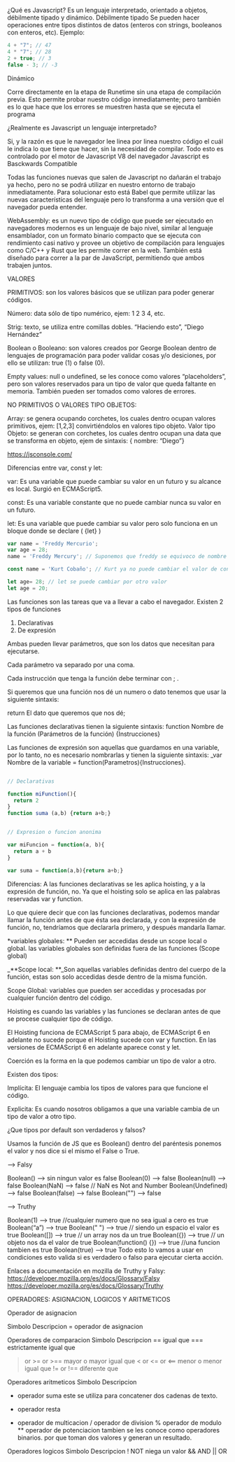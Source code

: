 ¿Qué es Javascript?
Es un lenguaje interpretado, orientado a objetos, débilmente tipado y dinámico.
Débilmente tipado
Se pueden hacer operaciones entre tipos distintos de datos (enteros con strings, booleanos con enteros, etc). Ejemplo:

```js
4 + "7"; // 47
4 * "7"; // 28
2 + true; // 3
false - 3; // -3
```

Dinámico

Corre directamente en la etapa de Runetime sin una etapa de compilación previa. Esto permite probar nuestro código inmediatamente; pero también es lo que hace que los errores se muestren hasta que se ejecuta el programa

¿Realmente es Javascript un lenguaje interpretado?

Si, y la razón es que le navegador lee linea por linea nuestro código el cuál le indica lo que tiene que hacer, sin la necesidad de compilar. Todo esto es controlado por el motor de Javascript V8 del navegador Javascript es Basckwards Compatible

Todas las funciones nuevas que salen de Javascript no dañarán el trabajo ya hecho, pero no se podrá utilizar en nuestro entorno de trabajo inmediatamente. Para solucionar esto está Babel que permite utilizar las nuevas características del lenguaje pero lo transforma a una versión que el navegador pueda entender.

WebAssembly: es un nuevo tipo de código que puede ser ejecutado en navegadores modernos es un lenguaje de bajo nivel, similar al lenguaje ensamblador, con un formato binario compacto que se ejecuta con rendimiento casi nativo y provee un objetivo de compilación para lenguajes como C/C++ y Rust que les permite correr en la web. También está diseñado para correr a la par de JavaScript, permitiendo que ambos trabajen juntos.

VALORES

PRIMITIVOS: son los valores básicos que se utilizan para poder generar códigos.

Número: data sólo de tipo numérico, ejem: 1 2 3 4, etc.

Strig: texto, se utiliza entre comillas dobles. “Haciendo esto”, “Diego Hernández”

Boolean o Booleano: son valores creados por George Boolean dentro de lenguajes de programación para poder validar cosas y/o desiciones, por ello se utilizan: true (1) o false (0).

Empty values: null o undefined, se les conoce como valores “placeholders”, pero son valores reservados para un tipo de valor que queda faltante en memoria. También pueden ser tomados como valores de errores.

NO PRIMITIVOS O VALORES TIPO OBJETOS:

Array: se genera ocupando corchetes, los cuales dentro ocupan valores primitivos, ejem: [1,2,3] convirtiéndolos en valores tipo objeto.
Valor tipo Objeto: se generan con corchetes, los cuales dentro ocupan una data que se transforma en objeto, ejem de sintaxis: { nombre: “Diego”}


https://jsconsole.com/



Diferencias entre var, const y let:

var: Es una variable que puede cambiar su valor en un futuro y su alcance es local. Surgió en ECMAScript5.

const: Es una variable constante que no puede cambiar nunca su valor en un futuro.

let: Es una variable que puede cambiar su valor pero solo funciona en un bloque donde se declare ( {let} )


```js
var name = 'Freddy Mercurio';
var age = 28;
name = 'Freddy Mercury'; // Suponemos que freddy se equivoco de nombre y luego lo quiso cambiar

const name = 'Kurt Cobaño'; // Kurt ya no puede cambiar el valor de const name

let age= 28; // let se puede cambiar por otro valor
let age = 20;
```

Las funciones son las tareas que va a llevar a cabo el navegador. Existen 2 tipos de funciones
1) Declarativas
2) De expresión

Ambas pueden llevar parámetros, que son los datos que necesitan para ejecutarse.

Cada parámetro va separado por una coma.

Cada instrucción que tenga la función debe terminar con ; .

Si queremos que una función nos dé un numero o dato tenemos que usar la siguiente sintaxis:

return El dato que queremos que nos dé;

Las funciones declarativas tienen la siguiente sintaxis:
function Nombre de la función (Parámetros de la función) {Instrucciones}

Las funciones de expresión son aquellas que guardamos en una variable, por lo tanto, no es necesario nombrarlas y tienen la siguiente sintaxis:
_var Nombre de la variable = function(Parametros){Instrucciones}.



```js

// Declarativas

function miFunction(){
  return 2
}
function suma (a,b) {return a+b;}


// Expresion o funcion anonima 

var miFuncion = function(a, b){
  return a + b
}

var suma = function(a,b){return a+b;}

```


Diferencias:
A las funciones declarativas se les aplica hoisting, y a la expresión de función, no. Ya que el hoisting solo se aplica en las palabras reservadas var y function.

Lo que quiere decir que con las funciones declarativas, podemos mandar llamar la función antes de que ésta sea declarada, y con la expresión de función, no, tendríamos que declararla primero, y después mandarla llamar.


*variables globales: ** Pueden ser accedidas desde un scope local o global. las variables globales son definidas fuera de las funciones (Scope global)

_**Scope local: **_Son aquellas variables definidas dentro del cuerpo de la función, estas son solo accedidas desde dentro de la misma función.

Scope Global: variables que pueden ser accedidas y procesadas por cualquier función dentro del código.


Hoisting es cuando las variables y las funciones se declaran antes de que se procese cualquier tipo de código. 

El Hoisting funciona de ECMAScript 5 para abajo, de ECMAScript 6 en adelante no sucede porque el Hoisting sucede con var y function. En las versiones de ECMAScript 6 en adelante aparece const y let.


Coerción es la forma en la que podemos cambiar un tipo de valor a otro.

Existen dos tipos:

Implícita: El lenguaje cambia los tipos de valores para que funcione el código.

Explicita: Es cuando nosotros obligamos a que una variable cambia de un tipo de valor a otro tipo.

¿Que tipos por default son verdaderos y falsos?

Usamos la función de JS que es Boolean() dentro del paréntesis ponemos el valor y nos dice si el mismo el False o True.

–> Falsy

Boolean() —> sin ningun valor es false
Boolean(0) —> false
Boolean(null) —> false
Boolean(NaN) —> false // NaN es Not and Number
Boolean(Undefined) —> false
Boolean(false) —> false
Boolean("") —> false

–> Truthy

Boolean(1) —> true //cualquier numero que no sea igual a cero es true
Boolean(“a”) —> true
Boolean(" ") —> true // siendo un espacio el valor es true
Boolean([]) —> true // un array nos da un true
Boolean({}) —> true // un objeto nos da el valor de true
Boolean(function() {}) —> true //una funcion tambien es true
Boolean(true) —> true
Todo esto lo vamos a usar en condiciones esto valida si es verdadero o falso para ejecutar cierta acción.

Enlaces a documentación en mozilla de Truthy y Falsy:
https://developer.mozilla.org/es/docs/Glossary/Falsy
https://developer.mozilla.org/es/docs/Glossary/Truthy


OPERADORES: ASIGNACION, LOGICOS Y ARITMETICOS

Operador de asignacion

Simbolo	Descripcion
=	operador de asignacion

Operadores de comparacion
Simbolo	Descripcion
==	igual que
===	estrictamente igual que
> or >= or >==	mayor o mayor igual que
< or <= or <==	menor o menor igual que
!= or !==	diferente que

Operadores aritmeticos
Simbolo	Descripcion
+	operador suma este se utiliza para concatener dos cadenas de texto.
-	operador resta
*	operador de multicacion
/	operador de division
%	operador de modulo
**	operador de potenciacion
tambien se les conoce como operadores binarios. por que toman dos valores y generan un resultado.

Operadores logicos
Simbolo	Descripcion
!	NOT niega un valor
&&	AND
||	OR